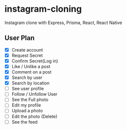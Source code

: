 # instagram-cloning

Instagram clone with Express, Prisma, React, React Native

## User Plan

- [x] Create account
- [x] Request Secret
- [x] Confirm Secret(Log in)
- [x] Like / Unlike a post
- [x] Comment on a post
- [x] Search by user
- [x] Search by location
- [ ] See user profile
- [ ] Follow / Unfollow User
- [ ] See the Full photo
- [ ] Edit my profile
- [ ] Upload a photo
- [ ] Edit the photo (Delete)
- [ ] See the feed

